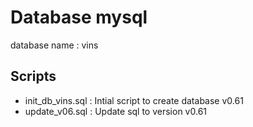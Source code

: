# Database mysql

database name : vins

## Scripts 
* init_db_vins.sql : Intial script to create database v0.61
* update_v06.sql : Update sql to version v0.61

